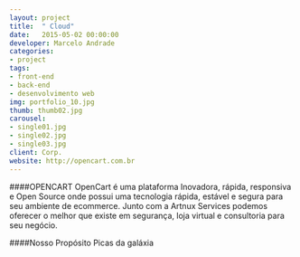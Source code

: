 ```yaml
---
layout: project
title:  " Cloud"
date:   2015-05-02 00:00:00
developer: Marcelo Andrade
categories:
- project
tags:
- front-end
- back-end
- desenvolvimento web
img: portfolio_10.jpg
thumb: thumb02.jpg
carousel:
- single01.jpg
- single02.jpg
- single03.jpg
client: Corp.
website: http://opencart.com.br
---
```

####OPENCART
OpenCart é uma plataforma Inovadora, rápida, responsiva  e Open Source onde possui uma tecnologia rápida, estável e segura para seu ambiente de ecommerce.
Junto com a Artnux Services podemos oferecer o melhor que existe em segurança, loja virtual e consultoria para seu negócio.

####Nosso Propósito
Picas da galáxia